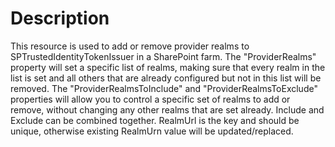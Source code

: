 # Description

This resource is used to add or remove provider realms to
SPTrustedIdentityTokenIssuer in a SharePoint farm. The "ProviderRealms"
property will set a specific list of realms, making sure
that every realm in the list is set and all others that are
already configured but not in this list will be removed.
The "ProviderRealmsToInclude" and "ProviderRealmsToExclude" properties
will allow you to control a specific set of realms to add or remove,
without changing any other realms that are set already. Include and
Exclude can be combined together. RealmUrl is the key and should be
unique, otherwise existing RealmUrn value will be updated/replaced.
